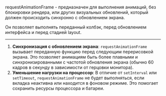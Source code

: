 requestAnimationFrame - предназначен для выполнения анимаций, без блокировки рендера, или других визуальных обновлений, который должен происходить синхронно с обновлением экрана. 

Он позволяет выполнять переданный колбэк, перед обновлением интерфейса и перед стадией layout.

------------------------------------------------------------

1. **Синхронизация с обновлением экрана**: `requestAnimationFrame` вызывает переданную функцию перед следующим перерисовкой экрана. Это позволяет анимациям быть более плавными и синхронизированными с частотой обновления экрана (обычно 60 кадров в секунду в зависимости от герцовки монитора).
2. **Уменьшение нагрузки на процессор**: В отличие от `setInterval` или `setTimeout`, `requestAnimationFrame` не будет выполняться, если вкладка неактивна или находится в фоновом режиме. Это помогает сохранить ресурсы процессора и батареи.
